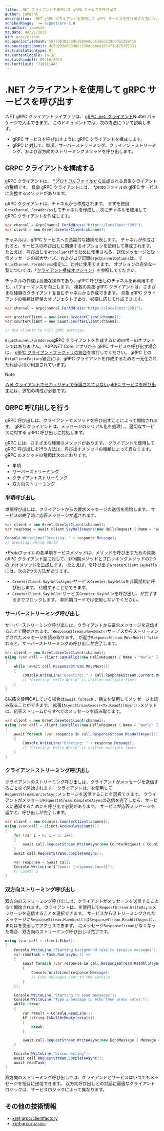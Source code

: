 ```yaml
---
title: .NET クライアントを使用して gRPC サービスを呼び出す
author: jamesnk
description: .NET gRPC クライアントを使用して gRPC サービスを呼び出す方法について説明します。
monikerRange: '>= aspnetcore-3.0'
ms.author: jamesnk
ms.date: 08/21/2019
uid: grpc/client
ms.openlocfilehash: 56f79b303a8d53699e8eb6156d328c0da1259416
ms.sourcegitcommit: dc5b293e08336dc236de66ed1834f7ef78359531
ms.translationtype: MT
ms.contentlocale: ja-JP
ms.lasthandoff: 09/16/2019
ms.locfileid: "71011144"
---
```

# <a name="call-grpc-services-with-the-net-client"></a>.NET クライアントを使用して gRPC サービスを呼び出す

.NET gRPC クライアントライブラリは、 [gRPC .net. クライアント](https://www.nuget.org/packages/Grpc.Net.Client)NuGet パッケージで入手できます。 このドキュメントでは、次の方法について説明します。

* gRPC サービスを呼び出すように gRPC クライアントを構成します。
* gRPC に対して、単項、サーバーストリーミング、クライアントストリーミング、および双方向のストリーミングメソッドを呼び出します。

## <a name="configure-grpc-client"></a>GRPC クライアントを構成する

gRPC クライアントは、 [  *\*プロトコル*ファイルから生成](xref:grpc/basics#generated-c-assets)される具象クライアントの種類です。 具象 gRPC クライアントには、  *\*proto*ファイルの gRPC サービスに変換するメソッドがあります。

gRPC クライアントは、チャネルから作成されます。 まずを使用`GrpcChannel.ForAddress`してチャネルを作成し、次にチャネルを使用して gRPC クライアントを作成します。

```csharp
var channel = GrpcChannel.ForAddress("https://localhost:5001");
var client = new Greet.GreeterClient(channel);
```

チャネルは、gRPC サービスへの長期的な接続を表します。 チャネルが作成されると、サービスの呼び出しに関連するオプションを使用して構成されます。 たとえば、呼び出しを`HttpClient`行うために使用される、送信メッセージと受信メッセージの最大サイズ、およびログ記録`GrpcChannelOptions`は、で`GrpcChannel.ForAddress`指定し、と共に使用できます。 オプションの完全な一覧については、「[クライアント構成オプション](xref:grpc/configuration#configure-client-options)」を参照してください。

チャネルの作成は高価な操作であり、gRPC 呼び出しのチャネルを再利用すると、パフォーマンスが向上します。 複数の具象 gRPC クライアントは、さまざまな種類のクライアントを含むチャネルから作成できます。 具象 gRPC クライアントの種類は軽量のオブジェクトであり、必要に応じて作成できます。

```csharp
var channel = GrpcChannel.ForAddress("https://localhost:5001");

var greeterClient = new Greet.GreeterClient(channel);
var counterClient = new Count.CounterClient(channel);

// Use clients to call gRPC services
```

`GrpcChannel.ForAddress`gRPC クライアントを作成するための唯一のオプションではありません。 ASP.NET Core アプリから gRPC サービスを呼び出す場合は、 [gRPC クライアントファクトリの統合](xref:grpc/clientfactory)を検討してください。 gRPC との`HttpClientFactory`統合には、gRPC クライアントを作成するための一元化された代替手段が用意されています。

> [!NOTE]
> [.Net クライアントでセキュリティで保護されていない gRPC サービスを呼び出す](xref:grpc/troubleshoot#call-insecure-grpc-services-with-net-core-client)には、追加の構成が必要です。

## <a name="make-grpc-calls"></a>GRPC 呼び出しを行う

gRPC 呼び出しは、クライアントでメソッドを呼び出すことによって開始されます。 gRPC クライアントは、メッセージのシリアル化を処理し、適切なサービスに対する gRPC 呼び出しに対処します。

gRPC には、さまざまな種類のメソッドがあります。 クライアントを使用して gRPC 呼び出しを行う方法は、呼び出すメソッドの種類によって異なります。 gRPC のメソッドの種類は次のとおりです。

* 単項
* サーバーストリーミング
* クライアントストリーミング
* 双方向ストリーミング

### <a name="unary-call"></a>単項呼び出し

単項呼び出しは、クライアントからの要求メッセージの送信を開始します。 サービスの終了時に応答メッセージが返されます。

```csharp
var client = new Greet.GreeterClient(channel);
var response = await client.SayHelloAsync(new HelloRequest { Name = "World" });

Console.WriteLine("Greeting: " + response.Message);
// Greeting: Hello World
```

*\*Proto*ファイルの各単項サービスメソッドは、メソッドを呼び出すための具象 gRPC クライアント型に対して、非同期メソッドとブロッキングメソッドの2つの .net メソッドを生成します。 たとえば、を呼び出す`GreeterClient` `SayHello`には、次の2つの方法があります。

* `GreeterClient.SayHelloAsync`-サービス`Greeter.SayHello`を非同期的に呼び出します。 待機することができます。
* `GreeterClient.SayHello`-サービス`Greeter.SayHello`を呼び出し、が完了するまでブロックします。 非同期コードでは使用しないでください。

### <a name="server-streaming-call"></a>サーバーストリーミング呼び出し

サーバーストリーミング呼び出しは、クライアントから要求メッセージを送信することで開始されます。 `ResponseStream.MoveNext()`サービスからストリーミングされたメッセージを読み取ります。 が返さ`ResponseStream.MoveNext()` `false`れると、サーバーストリーミングの呼び出しが完了します。

```csharp
var client = new Greet.GreeterClient(channel);
using (var call = client.SayHellos(new HelloRequest { Name = "World" }))
{
    while (await call.ResponseStream.MoveNext())
    {
        Console.WriteLine("Greeting: " + call.ResponseStream.Current.Message);
        // "Greeting: Hello World" is written multiple times
    }
}
```

8以降を使用C#している場合は`await foreach` 、構文を使用してメッセージを読み取ることができます。 拡張`IAsyncStreamReader<T>.ReadAllAsync()`メソッドは、応答ストリームからすべてのメッセージを読み取ります。

```csharp
var client = new Greet.GreeterClient(channel);
using (var call = client.SayHellos(new HelloRequest { Name = "World" }))
{
    await foreach (var response in call.ResponseStream.ReadAllAsync())
    {
        Console.WriteLine("Greeting: " + response.Message);
        // "Greeting: Hello World" is written multiple times
    }
}
```

### <a name="client-streaming-call"></a>クライアントストリーミング呼び出し

クライアントのストリーミング呼び出しは、クライアントがメッセージを送信する*ことなく*開始されます。 クライアントは、を使用して`RequestStream.WriteAsync`メッセージを送信することを選択できます。 クライアントがメッセージ`RequestStream.CompleteAsync`の送信を完了したら、サービスに通知するためにを呼び出す必要があります。 サービスが応答メッセージを返すと、呼び出しが完了します。

```csharp
var client = new Counter.CounterClient(channel);
using (var call = client.AccumulateCount())
{
    for (var i = 0; i < 3; i++)
    {
        await call.RequestStream.WriteAsync(new CounterRequest { Count = 1 });
    }
    await call.RequestStream.CompleteAsync();

    var response = await call;
    Console.WriteLine($"Count: {response.Count}");
    // Count: 3
}
```

### <a name="bi-directional-streaming-call"></a>双方向ストリーミング呼び出し

双方向のストリーミング呼び出しは、クライアントがメッセージを送信する*ことなく*開始されます。 クライアントは、を使用して`RequestStream.WriteAsync`メッセージを送信することを選択できます。 サービスからストリーミングされたメッセージに`ResponseStream.MoveNext()`は`ResponseStream.ReadAllAsync()`、またはを使用してアクセスできます。 にメッセージ`ResponseStream`がなくなった場合、双方向のストリーミング呼び出しは完了です。

```csharp
using (var call = client.Echo())
{
    Console.WriteLine("Starting background task to receive messages");
    var readTask = Task.Run(async () =>
    {
        await foreach (var response in call.ResponseStream.ReadAllAsync())
        {
            Console.WriteLine(response.Message);
            // Echo messages sent to the service
        }
    });

    Console.WriteLine("Starting to send messages");
    Console.WriteLine("Type a message to echo then press enter.");
    while (true)
    {
        var result = Console.ReadLine();
        if (string.IsNullOrEmpty(result))
        {
            break;
        }

        await call.RequestStream.WriteAsync(new EchoMessage { Message = result });
    }

    Console.WriteLine("Disconnecting");
    await call.RequestStream.CompleteAsync();
    await readTask;
}
```

双方向のストリーミング呼び出しでは、クライアントとサービスはいつでもメッセージを相互に送信できます。 双方向呼び出しとの対話に最適なクライアントロジックは、サービスロジックによって異なります。

## <a name="additional-resources"></a>その他の技術情報

* <xref:grpc/clientfactory>
* <xref:grpc/basics>
